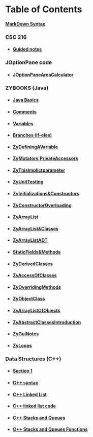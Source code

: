 


# Table of Contents 

 #### [MarkDown Syntax]( https://github.com/KennyH1886/Notes-Complete-edition/blob/master/Topics/MarkDownSyntax.md)

 ### CSC 216
-  #### [Guided notes]()


### JOptionPane code
- #### [JOptionPaneAreaCalculator]()


### ZYBOOKS (Java)
- #### [Java Basics](https://github.com/KennyH1886/Notes-Complete-edition/blob/master/Topics/JavaBasics.md)
- #### [Comments](https://github.com/KennyH1886/Notes-Complete-edition/blob/master/Topics/ZyComments.md)
- #### [Variables](https://github.com/KennyH1886/Notes-Complete-edition/blob/master/Topics/ZyVariables.md)
- #### [Branches (if-else)](https://github.com/KennyH1886/Notes-Complete-edition/blob/master/Topics/ZyIfElseBranches.md)
- #### [ZyDefiningAVariable](https://github.com/KennyH1886/Notes-Complete-edition/blob/master/Topics/ZyDefiningAVariable.md)
- #### [ZyMutators,PrivateAccessors](https://github.com/KennyH1886/Notes-Complete-edition/blob/master/Topics/ZyMutators%2CPrivateAccessors.md)
- #### [ZyThisImplictparameter](https://github.com/KennyH1886/Notes-Complete-edition/blob/master/Topics/ZyThisImplictparameter.md)
- #### [ZyUnitTesting](https://github.com/KennyH1886/Notes-Complete-edition/blob/master/Topics/ZyUnitTesting.md)
- #### [ZyInitializations&Constructors](https://github.com/KennyH1886/Notes-Complete-edition/blob/master/Topics/ZyInitializations%26Constructors.md)
- #### [ZyConstructorOverloading](https://github.com/KennyH1886/Notes-Complete-edition/blob/master/Topics/ZyConstructorOverloading.md)
- #### [ZyArrayList](https://github.com/KennyH1886/Notes-Complete-edition/blob/master/Topics/ZyArrayList.md)
- #### [ZyArrayList&Classes](https://github.com/KennyH1886/Notes-Complete-edition/blob/master/Topics/ZyArrayList%26Classes.md)
- #### [ZyArrayListADT](https://github.com/KennyH1886/Notes-Complete-edition/blob/master/Topics/ZyArrayListADT.md)
- #### [StaticFields&Methods](https://github.com/KennyH1886/Notes-Complete-edition/blob/master/Topics/ZyStaticField%26Methods.md)
- #### [ZyDerivedClasses](https://github.com/KennyH1886/Notes-Complete-edition/blob/master/Topics/ZyDerivedClasses.md)
- #### [ZyAccessOfClasses](https://github.com/KennyH1886/Notes-Complete-edition/blob/master/Topics/ZyAccessOfClasses.md)
- #### [ZyOverridingMethods](https://github.com/KennyH1886/Notes-Complete-edition/blob/master/Topics/ZyOverridingMethods.md)
- #### [ZyObjectClass](https://github.com/KennyH1886/Notes-Complete-edition/blob/master/Topics/ZyObjectClass.md)
- #### [ZyArrayListOfObjects](https://github.com/KennyH1886/Notes-Complete-edition/blob/master/Topics/ZyArrayListOfObjects.md)
- #### [ZyAbstractClassesIntroduction](https://github.com/KennyH1886/Notes-Complete-edition/blob/master/Topics/ZyAbstractClassesIntroduction.md)
- #### [ZyGuiNotes](https://github.com/KennyH1886/Notes-Complete-edition/blob/master/Topics/ZyGuiNotes.md)
- #### [ZyLoops](https://github.com/KennyH1886/Notes-Complete-edition/blob/master/Topics/ZyLoops.md)





### Data Structures (C++) 

- #### [Section 1]()

- #### [C++ syntax]()

- #### [C++ Linked List](https://github.com/KennyH1886/Notes-Complete-edition/blob/master/Topics/lecture9(LinkedList).md)


- #### [C++ linked list code ](https://github.com/KennyH1886/Notes-Complete-edition/blob/master/C%2B%2B_LinkedListFunctions.cpp)

- #### [C++ Stacks and Queues  ](https://github.com/KennyH1886/Notes-Complete-edition/blob/master/C%2B%2BStacks_Queues.md)

- #### [C++ Stacks and Queues Functions ](https://github.com/KennyH1886/Notes-Complete-edition/blob/master/Stacks_Queues_Functions.cpp)